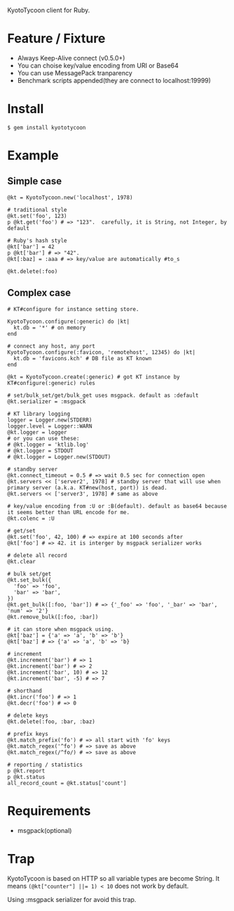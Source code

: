 KyotoTycoon client for Ruby.

# Feature / Fixture

* Always Keep-Alive connect (v0.5.0+)
* You can choise key/value encoding from URI or Base64
* You can use MessagePack tranparency
* Benchmark scripts appended(they are connect to localhost:19999)

# Install

    $ gem install kyototycoon

# Example

## Simple case

    @kt = KyotoTycoon.new('localhost', 1978)

    # traditional style
    @kt.set('foo', 123)
    p @kt.get('foo') # => "123".  carefully, it is String, not Integer, by default

    # Ruby's hash style
    @kt['bar'] = 42
    p @kt['bar'] # => "42".
    @kt[:baz] = :aaa # => key/value are automatically #to_s

    @kt.delete(:foo)


## Complex case
    # KT#configure for instance setting store.

    KyotoTycoon.configure(:generic) do |kt|
      kt.db = '*' # on memory
    end

    # connect any host, any port
    KyotoTycoon.configure(:favicon, 'remotehost', 12345) do |kt|
      kt.db = 'favicons.kch' # DB file as KT known
    end

    @kt = KyotoTycoon.create(:generic) # got KT instance by KT#configure(:generic) rules

    # set/bulk_set/get/bulk_get uses msgpack. default as :default
    @kt.serializer = :msgpack

    # KT library logging
    logger = Logger.new(STDERR)
    logger.level = Logger::WARN
    @kt.logger = logger
    # or you can use these:
    # @kt.logger = 'ktlib.log'
    # @kt.logger = STDOUT
    # @kt.logger = Logger.new(STDOUT)

    # standby server
    @kt.connect_timeout = 0.5 # => wait 0.5 sec for connection open
    @kt.servers << ['server2', 1978] # standby server that will use when primary server (a.k.a. KT#new(host, port)) is dead.
    @kt.servers << ['server3', 1978] # same as above

    # key/value encoding from :U or :B(default). default as base64 because it seems better than URL encode for me.
    @kt.colenc = :U

    # get/set
    @kt.set('foo', 42, 100) # => expire at 100 seconds after
    @kt['foo'] # => 42. it is interger by msgpack serializer works

    # delete all record
    @kt.clear

    # bulk set/get
    @kt.set_bulk({
      'foo' => 'foo',
      'bar' => 'bar',
    })
    @kt.get_bulk([:foo, 'bar']) # => {'_foo' => 'foo', '_bar' => 'bar', 'num' => '2'}
    @kt.remove_bulk([:foo, :bar])

    # it can store when msgpack using.
    @kt['baz'] = {'a' => 'a', 'b' => 'b'}
    @kt['baz'] # => {'a' => 'a', 'b' => 'b}

    # increment
    @kt.increment('bar') # => 1
    @kt.increment('bar') # => 2
    @kt.increment('bar', 10) # => 12
    @kt.increment('bar', -5) # => 7

    # shorthand
    @kt.incr('foo') # => 1
    @kt.decr('foo') # => 0

    # delete keys
    @kt.delete(:foo, :bar, :baz)

    # prefix keys
    @kt.match_prefix('fo') # => all start with 'fo' keys
    @kt.match_regex('^fo') # => save as above
    @kt.match_regex(/^fo/) # => save as above

    # reporting / statistics
    p @kt.report
    p @kt.status
    all_record_count = @kt.status['count']

# Requirements

- msgpack(optional)

# Trap

KyotoTycoon is based on HTTP so all variable types are become String.
It means `(@kt["counter"] ||= 1) < 10` does not work by default.

Using :msgpack serializer for avoid this trap.
